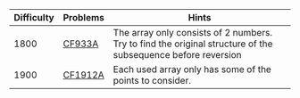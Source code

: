 | Difficulty | Problems | Hints |
| -------- | -------- |-------- |
| 1800 | [CF933A](https://codeforces.com/problemset/problem/933/A) | The array only consists of $2$ numbers. Try to find the original structure of the subsequence before reversion |
| 1900 | [CF1912A](https://codeforces.com/problemset/problem/1912/A) | Each used array only has some of the points to consider. |